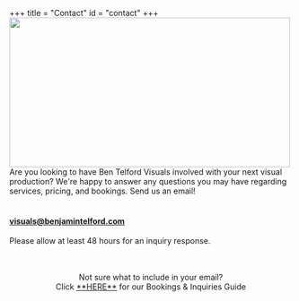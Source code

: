 +++
title = "Contact"
id = "contact"
+++
<img src="https://benjamintelford.com/img/sweater.jpg" alt="" style="width:500px;height:267px;">
<br>
Are you looking to have Ben Telford Visuals involved with your next visual production? We're happy to answer any questions you may have regarding services, pricing, and bookings. Send us an email!
<br>
<br>
####  visuals@benjamintelford.com
Please allow at least 48 hours for an inquiry response.
<br>
<br>
<br>
<p align="center">Not sure what to include in your email?
<br>
Click <a href="https://benjamintelford.com/img/Bookings-Inquiries-Guide.pdf">**HERE**</a> for our Bookings & Inquiries Guide</p>

